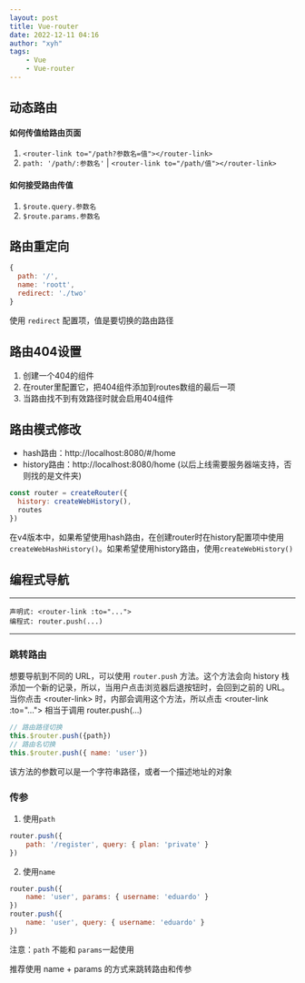 ```yaml
---
layout: post
title: Vue-router
date: 2022-12-11 04:16
author: "xyh"
tags:
    - Vue
    - Vue-router
---
```

## 动态路由
#### 如何传值给路由页面
1. `<router-link to="/path?参数名=值"></router-link>`
2. `path: '/path/:参数名'` | `<router-link to="/path/值"></router-link>`
#### 如何接受路由传值
1. `$route.query.参数名`
2. `$route.params.参数名`

## 路由重定向
```js
{
  path: '/',
  name: 'roott',
  redirect: './two'
}
```
使用 `redirect` 配置项，值是要切换的路由路径

## 路由404设置
1. 创建一个404的组件
2. 在router里配置它，把404组件添加到routes数组的最后一项
3. 当路由找不到有效路径时就会启用404组件

## 路由模式修改
- hash路由：http://localhost:8080/#/home
- history路由：http://localhost:8080/home (以后上线需要服务器端支持，否则找的是文件夹)
```js
const router = createRouter({
  history: createWebHistory(),
  routes
})
```
在v4版本中，如果希望使用hash路由，在创建router时在history配置项中使用`createWebHashHistory()`。如果希望使用history路由，使用`createWebHistory()`

## 编程式导航
---
    声明式: <router-link :to="...">
    编程式: router.push(...)
---
### 跳转路由
想要导航到不同的 URL，可以使用 `router.push` 方法。这个方法会向 history 栈添加一个新的记录，所以，当用户点击浏览器后退按钮时，会回到之前的 URL。当你点击 \<router-link> 时，内部会调用这个方法，所以点击 \<router-link :to="..."> 相当于调用 router.push(...)
```js
// 路由路径切换
this.$router.push({path})
// 路由名切换
this.$router.push({ name: 'user'})
```
该方法的参数可以是一个字符串路径，或者一个描述地址的对象
### 传参
1. 使用`path`
```js
router.push({ 
    path: '/register', query: { plan: 'private' } 
})
```
2. 使用`name`
```js
router.push({ 
    name: 'user', params: { username: 'eduardo' } 
})
router.push({ 
    name: 'user', query: { username: 'eduardo' } 
})
```
注意：`path` 不能和 `params`一起使用

推荐使用 name + params 的方式来跳转路由和传参
